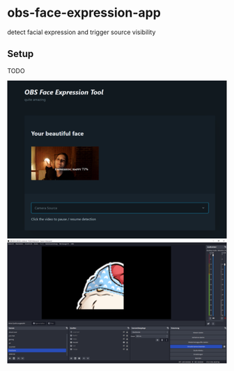 # obs-face-expression-app
detect facial expression and trigger source visibility

## Setup
TODO

![screen1](screenshots/screenshot1.png)
![screen2](screenshots/screenshot2.png)
